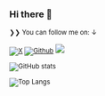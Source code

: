 ### Hi there 👋

<!--
**Ahrary/Ahrary** is a ✨ _special_ ✨ repository because its `README.md` (this file) appears on your GitHub profile.

Here are some ideas to get you started:

- 🔭 I’m currently working on ...
- 🌱 I’m currently learning ...
- 👯 I’m looking to collaborate on ...
- 🤔 I’m looking for help with ...
- 💬 Ask me about ...
- 📫 How to reach me: ...
- 😄 Pronouns: ...
- ⚡ Fun fact: ...
-->



<small>❯❯ You can follow me on: ↓</strong>

[![X](https://img.shields.io/twitter/follow/ahraary?label=%40ahraary&style=social)][x] [![Github](https://img.shields.io/github/followers/ahrary?style=social&label=Follow)][g] ![](https://komarev.com/ghpvc/?username=ahrary&style=flat-square&color=lightgrey)


[x]: https://x.com/ahraary
[g]: https://github.com/ahrary

![GitHub stats](https://github-readme-stats.vercel.app/api?username=Ahrary&show_icons=true&theme=slateorange)

![Top Langs](https://github-readme-stats.vercel.app/api/top-langs/?username=Ahrary&layout=compact)
